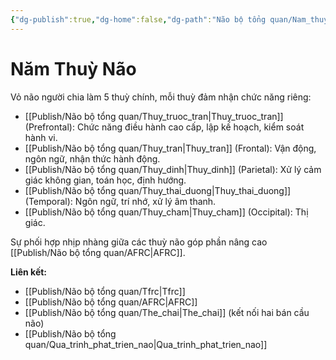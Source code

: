 ```yaml
---
{"dg-publish":true,"dg-home":false,"dg-path":"Não bộ tổng quan/Nam_thuy_nao.md","permalink":"/nao-bo-tong-quan/nam-thuy-nao/","dgPassFrontmatter":true,"noteIcon":"","updated":"2025-01-05T09:08:43.901+07:00"}
---
```


# Năm Thuỳ Não

Vỏ não người chia làm 5 thuỳ chính, mỗi thuỳ đảm nhận chức năng riêng:

- [[Publish/Não bộ tổng quan/Thuy_truoc_tran\|Thuy_truoc_tran]] (Prefrontal): Chức năng điều hành cao cấp, lập kế hoạch, kiểm soát hành vi.
- [[Publish/Não bộ tổng quan/Thuy_tran\|Thuy_tran]] (Frontal): Vận động, ngôn ngữ, nhận thức hành động.
- [[Publish/Não bộ tổng quan/Thuy_dinh\|Thuy_dinh]] (Parietal): Xử lý cảm giác không gian, toán học, định hướng.
- [[Publish/Não bộ tổng quan/Thuy_thai_duong\|Thuy_thai_duong]] (Temporal): Ngôn ngữ, trí nhớ, xử lý âm thanh.
- [[Publish/Não bộ tổng quan/Thuy_cham\|Thuy_cham]] (Occipital): Thị giác.

Sự phối hợp nhịp nhàng giữa các thuỳ não góp phần nâng cao [[Publish/Não bộ tổng quan/AFRC\|AFRC]].

**Liên kết:**
- [[Publish/Não bộ tổng quan/Tfrc\|Tfrc]]
- [[Publish/Não bộ tổng quan/AFRC\|AFRC]]
- [[Publish/Não bộ tổng quan/The_chai\|The_chai]] (kết nối hai bán cầu não)
- [[Publish/Não bộ tổng quan/Qua_trinh_phat_trien_nao\|Qua_trinh_phat_trien_nao]]